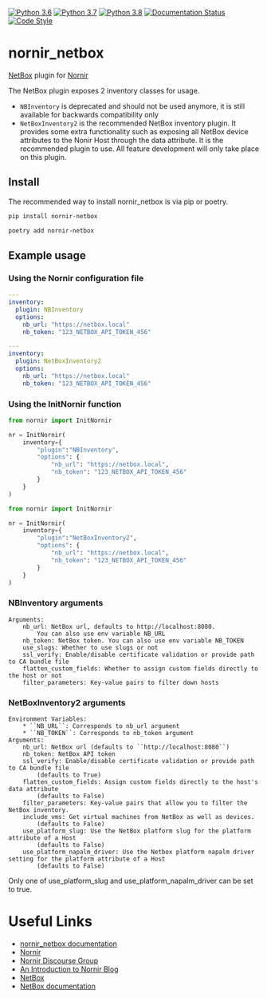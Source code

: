 [![Python 3.6](https://img.shields.io/badge/python-3.6-blue.svg)](https://www.python.org/downloads/release/python-360/)
[![Python 3.7](https://img.shields.io/badge/python-3.7-blue.svg)](https://www.python.org/downloads/release/python-370/)
[![Python 3.8](https://img.shields.io/badge/python-3.8-blue.svg)](https://www.python.org/downloads/release/python-380/)
[![Documentation Status](https://readthedocs.org/projects/nornir-netbox/badge/?version=latest)](https://nornir-netbox.readthedocs.io/en/latest/?badge=latest)
[![Code Style](https://img.shields.io/badge/code%20style-black-000000.svg)](https://github.com/ambv/black)

# nornir_netbox

[NetBox](https://github.com/netbox-community/netbox) plugin for [Nornir](https://github.com/nornir-automation/nornir)

The NetBox plugin exposes 2 inventory classes for usage.
- `NBInventory` is deprecated and should not be used anymore, it is still available for backwards compatibility only
- `NetBoxInventory2` is the recommended NetBox inventory plugin. It provides some extra functionality such as exposing all NetBox device attributes to the Nonir Host through the data attribute. It is the recommended plugin to use. All feature development will only take place on this plugin.

## Install

The recommended way to install nornir_netbox is via pip or poetry.

```bash
pip install nornir-netbox
```

```bash
poetry add nornir-netbox
```

## Example usage

### Using the Nornir configuration file

```yaml
---
inventory:
  plugin: NBInventory
  options:
    nb_url: "https://netbox.local"
    nb_token: "123_NETBOX_API_TOKEN_456"
```

```yaml
---
inventory:
  plugin: NetBoxInventory2
  options:
    nb_url: "https://netbox.local"
    nb_token: "123_NETBOX_API_TOKEN_456"
```

### Using the InitNornir function

```python
from nornir import InitNornir

nr = InitNornir(
    inventory={
        "plugin":"NBInventory",
        "options": {
            "nb_url": "https://netbox.local",
            "nb_token": "123_NETBOX_API_TOKEN_456"
        }
    }
)
```

```python
from nornir import InitNornir

nr = InitNornir(
    inventory={
        "plugin":"NetBoxInventory2",
        "options": {
            "nb_url": "https://netbox.local",
            "nb_token": "123_NETBOX_API_TOKEN_456"
        }
    }
)
```

### NBInventory arguments

```
Arguments:
    nb_url: NetBox url, defaults to http://localhost:8080.
        You can also use env variable NB_URL
    nb_token: NetBox token. You can also use env variable NB_TOKEN
    use_slugs: Whether to use slugs or not
    ssl_verify: Enable/disable certificate validation or provide path to CA bundle file
    flatten_custom_fields: Whether to assign custom fields directly to the host or not
    filter_parameters: Key-value pairs to filter down hosts
```

### NetBoxInventory2 arguments

```
Environment Variables:
    * ``NB_URL``: Corresponds to nb_url argument
    * ``NB_TOKEN``: Corresponds to nb_token argument
Arguments:
    nb_url: NetBox url (defaults to ``http://localhost:8080``)
    nb_token: NetBox API token
    ssl_verify: Enable/disable certificate validation or provide path to CA bundle file
        (defaults to True)
    flatten_custom_fields: Assign custom fields directly to the host's data attribute
        (defaults to False)
    filter_parameters: Key-value pairs that allow you to filter the NetBox inventory.
    include_vms: Get virtual machines from NetBox as well as devices.
        (defaults to False)
    use_platform_slug: Use the NetBox platform slug for the platform attribute of a Host
        (defaults to False)
    use_platform_napalm_driver: Use the Netbox platform napalm driver setting for the platform attribute of a Host
        (defaults to False)
```

Only one of use_platform_slug and use_platform_napalm_driver can be set to true.

# Useful Links

- [nornir_netbox documentation](https://nornir-netbox.readthedocs.io)
- [Nornir](https://github.com/nornir-automation/nornir)
- [Nornir Discourse Group](https://nornir.discourse.group)
- [An Introduction to Nornir Blog](https://pynet.twb-tech.com/blog/nornir/intro.html)
- [NetBox](https://github.com/netbox-community/netbox.git)
- [NetBox documentation](https://netbox.readthedocs.io/)
